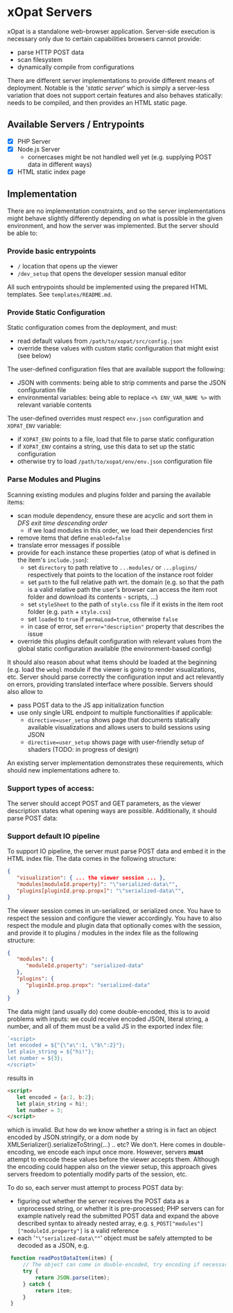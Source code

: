 # xOpat Servers

xOpat is a standalone web-browser application. Server-side execution is necessary only
due to certain capabilities browsers cannot provide:
 - parse HTTP POST data
 - scan filesystem
 - dynamically compile from configurations

There are different server implementations to provide different means of deployment.
Notable is the '_static server_' which is simply a server-less variation that does not 
support certain features and also behaves statically: needs to be compiled, and
then provides an HTML static page.

## Available Servers / Entrypoints
 - [x] PHP Server
 - [x] Node.js Server
   - cornercases might be not handled well yet (e.g. supplying POST data in different ways) 
 - [x] HTML static index page

## Implementation

There are no implementation constraints, and so the server implementations might behave
slightly differently depending on what is possible in the given environment, and
how the server was implemented. But the server should be able to:

### Provide basic entrypoints
 - ``/`` location that opens up the viewer
 - ``/dev_setup`` that opens the developer session manual editor

All such entrypoints should be implemented using the prepared HTML templates.
See ``templates/README.md``. 

### Provide Static Configuration

Static configuration comes from the deployment, and must:
 - read default values from ``/path/to/xopat/src/config.json``
 - override these values with custom static configuration that might exist (see below)

The user-defined configuration files that are available support the following:
 - JSON with comments: being able to strip comments and parse the JSON configuration file
 - environmental variables: being able to replace ``<% ENV_VAR_NAME %>`` with relevant variable contents

The user-defined overrides must respect ``env.json`` configuration and ``XOPAT_ENV`` variable:
 - if ``XOPAT_ENV`` points to a file, load that file to parse static configuration
 - if ``XOPAT_ENV`` contains a string, use this data to set up the static configuration
 - otherwise try to load ``/path/to/xopat/env/env.json`` configuration file

### Parse Modules and Plugins

Scanning existing modules and plugins folder and parsing the available items:
 - scan module dependency, ensure these are acyclic and sort them in _DFS exit time descending order_
   - if we load modules in this order, we load their dependencies first
 - remove items that define ``enabled=false``
 - translate error messages if possible
 - provide for each instance these properties (atop of what is defined in the item's `include.json`):
   - set ``directory`` to path relative to `...modules/` or `...plugins/` respectively that points 
   to the location of the instance root folder
   - set ``path`` to the full relative path wrt. the domain (e.g. so that the path is a valid relative path
   the user's browser can access the item root folder and download its contents - scripts, ...)
   - set ``styleSheet`` to the path of `style.css` file if it exists in the item root folder (e.g. `path` + `style.css`)
   - set ``loaded`` to `true` if ``permaLoad=true``, otherwise `false`
   - in case of error, set ``error="description"`` property that describes the issue
 - override this plugins default configuration with relevant values from the global 
static configuration available (the environment-based config) 

It should also reason about what items should be loaded at the beginning (e.g. load the `webgl` module
if the viewer is going to render visualizations, etc. Server should parse correctly the
configuration input and act relevantly on errors, providing translated interface where possible.
Servers should also allow to
 - pass POST data to the JS app initialization function
 - use only single URL endpoint to multiple functionalities if applicable:
   - ``directive=user_setup`` shows page that documents statically available visualizations and allows
   users to build sessions using JSON
   - ``directive=user_setup`` shows page with user-friendly setup of shaders (TODO: in progress of design)

An existing server implementation demonstrates these requirements,
which should new implementations adhere to.

### Support types of access:
The server should accept POST and GET parameters, as the viewer description states
what opening ways are possible. Additionally, it should parse POST data:

### Support default IO pipeline
To support IO pipeline, the server must parse POST data and embed it in the HTML index file.
The data comes in the following structure:

````json
{
   "visualization": { ... the viewer session ... },
   "modules[moduleId.property]": "\"serialized-data\"",
   "plugins[pluginId.prop.propx]": "\"serialized-data\"",
}
````
The viewer session comes in un-serialized, or serialized once. You have to respect the session and configure the viewer accordingly.
You have to also respect the module and plugin data that optionally comes with the session, and provide it to plugins / modules
in the index file as the following structure:

````json
{
   "modules": {
      "moduleId.property": "serialized-data"
   },
   "plugins": {
      "pluginId.prop.propx": "serialized-data"
   }
}
````

The data might (and usually do) come double-encoded, this is to avoid problems with inputs: 
we could receive encoded JSON, literal string, a number, and all of them must be a valid JS in the exported index file:
````javascript
`<script>
let encoded = ${"{\"a\":1, \"b\":2}"};
let plain_string = ${"hi!"};
let number = ${3};
</script>`
````
results in 
````html
<script>
   let encoded = {a:1, b:2};
   let plain_string = hi!;
   let number = 3;
</script>
````
which is invalid. But how do we know whether a string is in fact an object encoded by JSON.stringify, 
or a dom node by XMLSerializer().serializeToString(...) .. etc?
We don't. Here comes in double-encoding, we encode each input once more. However, servers **must** attempt to encode
these values before the viewer accepts them. Although the encoding could happen also on the
viewer setup, this approach gives servers freedom to potentially modify parts of the session, etc.

To do so, each server must attempt to process POST data by:
 - figuring out whether the server receives the POST data as a unprocessed string, or whether it is pre-processed;
 PHP servers can for example natively read the submitted POST data and expand the above described syntax to already nested
 array, e.g. ``$_POST["modules"]["moduleId.property"]`` is a valid reference
 - each '`"\"serialized-data\""`' object must be safely attempted to be decoded as a JSON, e.g.

````javascript
 function readPostDataItem(item) {
     // The object can come in double-encoded, try encoding if necessary
     try {
         return JSON.parse(item);
     } catch {
         return item;
     }
 }
````
